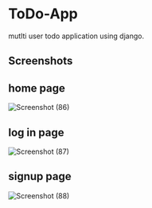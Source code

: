 # ToDo-App

mutlti user todo application using django.

## Screenshots 


## home page
![Screenshot (86)](https://user-images.githubusercontent.com/66007838/222733675-4f140e4a-5b27-41bf-80a8-e60b64b0cb59.png)

## log in page

![Screenshot (87)](https://user-images.githubusercontent.com/66007838/222733820-2cf647ba-ff6a-469e-9ad8-bca5628fbb87.png)

## signup page
![Screenshot (88)](https://user-images.githubusercontent.com/66007838/222733868-6cdeb4f1-d465-4e1f-afbd-5797ccb2239c.png)
